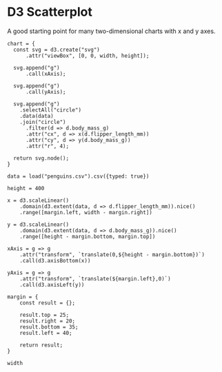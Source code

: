 # D3 Scatterplot

A good starting point for many two-dimensional charts with x and y axes.

``` js-x-view | pin
chart = {
  const svg = d3.create("svg")
      .attr("viewBox", [0, 0, width, height]);

  svg.append("g")
      .call(xAxis);

  svg.append("g")
      .call(yAxis);

  svg.append("g")
    .selectAll("circle")
    .data(data)
    .join("circle")
      .filter(d => d.body_mass_g)
      .attr("cx", d => x(d.flipper_length_mm))
      .attr("cy", d => y(d.body_mass_g))
      .attr("r", 4);

  return svg.node();
}
```

``` js-x | pin
data = load("penguins.csv").csv({typed: true})
```

``` js-x | pin
height = 400
```

``` js-x | pin
x = d3.scaleLinear()
    .domain(d3.extent(data, d => d.flipper_length_mm)).nice()
    .range([margin.left, width - margin.right])
```

``` js-x | pin
y = d3.scaleLinear()
    .domain(d3.extent(data, d => d.body_mass_g)).nice()
    .range([height - margin.bottom, margin.top])
```

``` js-x | pin
xAxis = g => g
    .attr("transform", `translate(0,${height - margin.bottom})`)
    .call(d3.axisBottom(x))
```

``` js-x | pin
yAxis = g => g
    .attr("transform", `translate(${margin.left},0)`)
    .call(d3.axisLeft(y))
```

<!-- margin = ({top: 25, right: 20, bottom: 35, left: 40}) -->
``` js-x | pin
margin = {
    const result = {};

    result.top = 25;
    result.right = 20;
    result.bottom = 35;
    result.left = 40;

    return result;
}
```

``` js-x | pin
width
```

